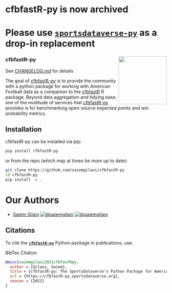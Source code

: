 # cfbfastR-py is now archived 

# **Please use [**`sportsdataverse-py`**](https://py.sportsdataverse.org) as a drop-in replacement**











### cfbfastR-py <a href='https://cfbfastR-py.sportsdataverse.org'><img src='https://cfbfastR-py.sportsdataverse.org/img/cfbfastR-py-logo.png' align="right" height="150" /></a>




See [CHANGELOG.md](https://cfbfastR-py.sportsdataverse.org/CHANGELOG) for details.

The goal of [cfbfastR-py](https://cfbfastR-py.sportsdataverse.org) is to provide the community with a python package for working with American Football data as a companion to the [cfbfastR](https://saiemgilani.github.io/cfbfastR) R package. Beyond data aggregation and tidying ease, one of the multitude of services that [cfbfastR-py](https://cfbfastR-py.sportsdataverse.org) provides is for benchmarking open-source expected points and win probability metrics.

## Installation

cfbfastR-py can be installed via pip:

```bash
pip install cfbfastR-py
```

or from the repo (which may at times be more up to date):

```bash
git clone https://github.com/saiemgilani/cfbfastR-py
cd cfbfastR-py
pip install -e .
```

# **Our Authors**

-   [Saiem Gilani](https://twitter.com/saiemgilani)
<a href="https://twitter.com/saiemgilani" target="blank"><img src="https://img.shields.io/twitter/follow/saiemgilani?color=blue&label=%40saiemgilani&logo=twitter&style=for-the-badge" alt="@saiemgilani" /></a>
<a href="https://github.com/saiemgilani" target="blank"><img src="https://img.shields.io/github/followers/saiemgilani?color=eee&logo=Github&style=for-the-badge" alt="@saiemgilani" /></a>


## **Citations**

To cite the [**`cfbfastR-py`**](https://cfbfastR-py.sportsdataverse.org) Python package in publications, use:

BibTex Citation
```bibtex
@misc{saiemgilani2021cfbfastRpy,
  author = {Gilani, Saiem},
  title = {cfbfastR-py: The SportsDataverse's Python Package for American Football Data.},
  url = {https://cfbfastR-py.sportsdataverse.org},
  season = {2021}
}
```
